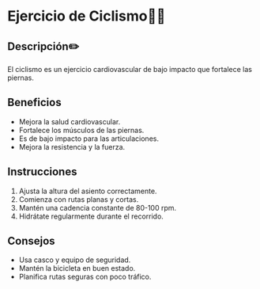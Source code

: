 # Ejercicio de Ciclismo🚴‍♀️

## Descripción✏️
El ciclismo es un ejercicio cardiovascular de bajo impacto que fortalece las piernas.

## Beneficios
- Mejora la salud cardiovascular.
- Fortalece los músculos de las piernas.
- Es de bajo impacto para las articulaciones.
- Mejora la resistencia y la fuerza.

## Instrucciones
1. Ajusta la altura del asiento correctamente.
2. Comienza con rutas planas y cortas.
3. Mantén una cadencia constante de 80-100 rpm.
4. Hidrátate regularmente durante el recorrido.

## Consejos
- Usa casco y equipo de seguridad.
- Mantén la bicicleta en buen estado.
- Planifica rutas seguras con poco tráfico.